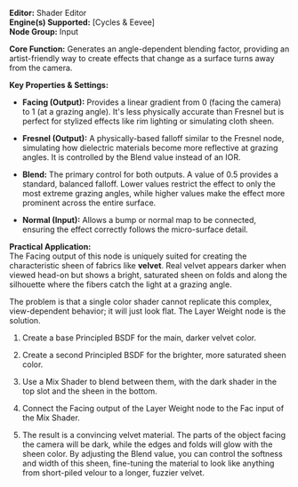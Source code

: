 **Editor:** Shader Editor  
**Engine(s) Supported:** [Cycles & Eevee]  
**Node Group:** Input

**Core Function:** Generates an angle-dependent blending factor, providing an artist-friendly way to create effects that change as a surface turns away from the camera.

**Key Properties & Settings:**

- **Facing (Output):** Provides a linear gradient from 0 (facing the camera) to 1 (at a grazing angle). It's less physically accurate than Fresnel but is perfect for stylized effects like rim lighting or simulating cloth sheen.
    
- **Fresnel (Output):** A physically-based falloff similar to the Fresnel node, simulating how dielectric materials become more reflective at grazing angles. It is controlled by the Blend value instead of an IOR.
    
- **Blend:** The primary control for both outputs. A value of 0.5 provides a standard, balanced falloff. Lower values restrict the effect to only the most extreme grazing angles, while higher values make the effect more prominent across the entire surface.
    
- **Normal (Input):** Allows a bump or normal map to be connected, ensuring the effect correctly follows the micro-surface detail.
    

**Practical Application:**  
The Facing output of this node is uniquely suited for creating the characteristic sheen of fabrics like **velvet**. Real velvet appears darker when viewed head-on but shows a bright, saturated sheen on folds and along the silhouette where the fibers catch the light at a grazing angle.

The problem is that a single color shader cannot replicate this complex, view-dependent behavior; it will just look flat. The Layer Weight node is the solution.

1. Create a base Principled BSDF for the main, darker velvet color.
    
2. Create a second Principled BSDF for the brighter, more saturated sheen color.
    
3. Use a Mix Shader to blend between them, with the dark shader in the top slot and the sheen in the bottom.
    
4. Connect the Facing output of the Layer Weight node to the Fac input of the Mix Shader.
    
5. The result is a convincing velvet material. The parts of the object facing the camera will be dark, while the edges and folds will glow with the sheen color. By adjusting the Blend value, you can control the softness and width of this sheen, fine-tuning the material to look like anything from short-piled velour to a longer, fuzzier velvet.